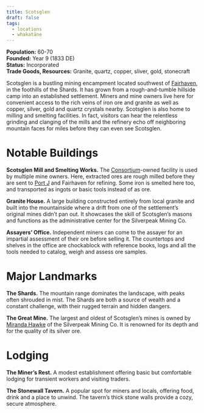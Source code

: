 ```yaml
---
title: Scotsglen
draft: false
tags:
  - locations
  - whakatāne
---
```

**Population:** 60-70<br>
**Founded:** Year 9 (1833 DE)<br>
**Status:** Incorporated<br>
**Trade Goods, Resources:** Granite, quartz, copper, sliver, gold, stonecraft

Scotsglen is a bustling mining encampment located southwest of [Fairhaven](fairhaven), in the foothills of the Shards. It has grown from a rough-and-tumble hillside camp into an established settlement. Miners and mine owners live here for convenient access to the rich veins of iron ore and granite as well as copper, silver, gold and quartz crystals nearby. Scotsglen is also home to milling and smelting facilities. In fact, visitors can hear the relentless grinding and clanging of the mills and the refinery echo off neighboring mountain faces for miles before they can even see Scotsglen.
# Notable Buildings
**Scotsglen Mill and Smelting Works.** The [Consortium](the-consortium)-owned facility is used by multiple mine owners. Here, extracted ores are rough milled before they are sent to [Port J](port-j) and Fairhaven for refining. Some iron is smelted here too, and transported as ingots or basic tools instead of as ore.

**Granite House.** A large building constructed entirely from local granite and built into the mountainside where a drift from one of the settlement’s original mines didn’t pan out. It showcases the skill of Scotsglen’s masons and functions as the administrative center for the Silverpeak Mining Co.

**Assayers’ Office.** Independent miners can come to the assayer for an impartial assessment of their ore before selling it. The countertops and shelves in the office are chockablock with reference books, logs and all the tools needed to catalog, weigh and assess ore samples.
# Major Landmarks
**The Shards.** The mountain range dominates the landscape, with peaks often shrouded in mist. The Shards are both a source of wealth and a constant challenge, with their rugged terrain and hidden dangers.

**The Great Mine.** The largest and oldest of Scotsglen’s mines is owned by [Miranda Hawke](miranda-hawke) of the Silverpeak Mining Co. It is renowned for its depth and for the quality of its silver ore.
# Lodging
**The Miner’s Rest.** A modest establishment offering basic but comfortable lodging for transient workers and visiting traders.

**The Stonewall Tavern.** A popular spot for miners and locals, offering food, drink and a place to unwind. The tavern’s thick stone walls provide a cozy, secure atmosphere.